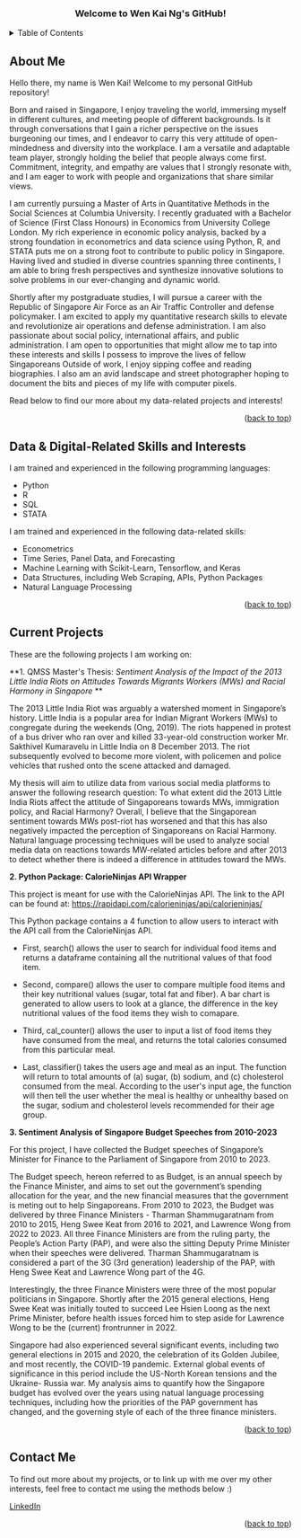 <a name="readme-top"></a>

<!-- PROJECT LOGO -->

<h3 align="center">Welcome to Wen Kai Ng's GitHub!</h3>
</div>



<!-- TABLE OF CONTENTS -->
<details>
  <summary>Table of Contents</summary>
  <ol>
    <li><a href="#about-me">About Me</a></li>
    <li><a href="#data-&-digital---related-skills-and-interests">Data & Digital-Related Skills and Interests</a></li>
    <li><a href="#current-projects">Current Projects</a></li>
    <li><a href="#contact-me">Contact Me</a></li>
  </ol>
</details>



<!-- ABOUT ME -->
## About Me

Hello there, my name is Wen Kai! Welcome to my personal GitHub repository!

Born and raised in Singapore, I enjoy traveling the world, immersing myself in different cultures, and meeting people of different backgrounds. Is it through conversations that I gain a richer perspective on the issues burgeoning our times, and I endeavor to carry this very attitude of open-mindedness and diversity into the workplace. I am a versatile and adaptable team player, strongly holding the belief that people always come first. Commitment, integrity, and empathy are values that I strongly resonate with, and I am eager to work with people and organizations that share similar views.

I am currently pursuing a Master of Arts in Quantitative Methods in the Social Sciences at Columbia University. I recently graduated with a Bachelor of Science (First Class Honours) in Economics from University College London. My rich experience in economic policy analysis, backed by a strong foundation in econometrics and data science using  Python, R, and STATA puts me on a strong foot to contribute to public policy in Singapore. Having lived and studied in diverse countries spanning three continents, I am able to bring fresh perspectives and synthesize innovative solutions to solve problems in our ever-changing and dynamic world.

Shortly after my postgraduate studies, I will pursue a career with the Republic of Singapore Air Force as an Air Traffic Controller and defense policymaker. I am excited to apply my quantitative research skills to elevate and revolutionize air operations and defense administration. I am also passionate about social policy, international affairs, and public administration. I am open to opportunities that might allow me to tap into these interests and skills I possess to improve the lives of fellow Singaporeans  Outside of work, I enjoy sipping coffee and reading biographies. I also am an avid landscape and street photographer hoping to document the bits and pieces of my life with computer pixels. 

Read below to find our more about my data-related projects and interests!

<p align="right">(<a href="#readme-top">back to top</a>)</p>


<!-- DATA & DIGITAL-RELATED SKILLS AND INTERESTS -->
## Data & Digital-Related Skills and Interests

I am trained and experienced in the following programming languages:
- Python
- R
- SQL
- STATA

I am trained and experienced in the following data-related skills:
- Econometrics
- Time Series, Panel Data, and Forecasting
- Machine Learning with Scikit-Learn, Tensorflow, and Keras
- Data Structures, including Web Scraping, APIs, Python Packages
- Natural Language Processing

<p align="right">(<a href="#readme-top">back to top</a>)</p>

<!-- CURRENT PROJECTS -->
## Current Projects

These are the following projects I am working on:

**1. QMSS Master's Thesis: *Sentiment Analysis of the Impact of the 2013 Little India Riots on Attitudes Towards Migrants Workers (MWs) and Racial Harmony in Singapore* **

The 2013 Little India Riot was arguably a watershed moment in Singapore’s history. Little India is a popular area for Indian Migrant Workers (MWs) to congregate during the weekends (Ong, 2019). The riots happened in protest of a bus driver who ran over and killed 33-year-old construction worker Mr. Sakthivel Kumaravelu in Little India on 8 December 2013. The riot subsequently evolved to become more violent, with policemen and police vehicles that rushed onto the scene attacked and damaged. 

My thesis will aim to utilize data from various social media platforms to answer the following research question: To what extent did the 2013 Little India Riots affect the attitude of Singaporeans towards MWs, immigration policy, and Racial Harmony? Overall, I believe that the Singaporean sentiment towards MWs post-riot has worsened and that this has also negatively impacted the perception of Singaporeans on Racial Harmony. Natural language processing techniques will be used to analyze social media data on reactions towards MW-related articles before and after 2013 to detect whether there is indeed a difference in attitudes toward the MWs.

**2. Python Package: CalorieNinjas API Wrapper**

This project is meant for use with the CalorieNinjas API. The link to the API can be found at: https://rapidapi.com/calorieninjas/api/calorieninjas/

This Python package contains a 4 function to allow users to interact with the API call from the CalorieNinjas API.

- First, search() allows the user to search for individual food items and returns a dataframe containing all the nutritional values of that food item.

- Second, compare() allows the user to compare multiple food items and their key nutritional values (sugar, total fat and fiber). A bar chart is generated to allow users to look at a glance, the difference in the key nutritional values of the food items they wish to comapare.

- Third, cal_counter() allows the user to input a list of food items they have consumed from the meal, and returns the total calories consumed from this particular meal.

- Last, classifier() takes the users age and meal as an input. The function will return to total amounts of (a) sugar, (b) sodium, and (c) cholesterol consumed from the meal. According to the user's input age, the function will then tell the user whether the meal is healthy or unhealthy based on the sugar, sodium and cholesterol levels recommended for their age group.

**3. Sentiment Analysis of Singapore Budget Speeches from 2010-2023**

For this project, I have collected the Budget speeches of Singapore’s Minister for Finance to the Parliament of Singapore from 2010 to 2023.

The Budget speech, hereon referred to as Budget, is an annual speech by the Finance Minister, and aims to set out the government’s spending allocation for the year, and the new financial measures that the government is meting out to help Singaporeans. From 2010 to 2023, the Budget was delivered by three Finance Ministers - Tharman Shammugaratnam from 2010 to 2015, Heng Swee Keat from 2016 to 2021, and Lawrence Wong from 2022 to 2023. All three Finance Ministers are from the ruling party, the People’s Action Party (PAP), and were also the sitting Deputy Prime Minister when their speeches were delivered. Tharman Shammugaratnam is considered a part of the 3G (3rd generation) leadership of the PAP, with Heng Swee Keat and Lawrence Wong part of the 4G.

Interestingly, the three Finance Ministers were three of the most popular politicians in Singapore. Shortly after the 2015 general elections, Heng Swee Keat was initially touted to succeed Lee Hsien Loong as the next Prime Minister, before health issues forced him to step aside for Lawrence Wong to be the (current) frontrunner in 2022.

Singapore had also experienced several significant events, including two general elections in 2015 and 2020, the celebration of its Golden Jubilee, and most recently, the COVID-19 pandemic. External global events of significance in this period include the US-North Korean tensions and the Ukraine- Russia war. My analysis aims to quantify how the Singapore budget has evolved over the years using natual language processing techniques, including how the priorities of the PAP government has changed, and the governing style of each of the three finance ministers.

<p align="right">(<a href="#readme-top">back to top</a>)</p>

<!-- CONTACT ME -->
## Contact Me

To find out more about my projects, or to link up with me over my other interests, feel free to contact me using the methods below :)

[LinkedIn](https://www.linkedin.com/in/ng-wen-kai) 

<p align="right">(<a href="#readme-top">back to top</a>)</p>
